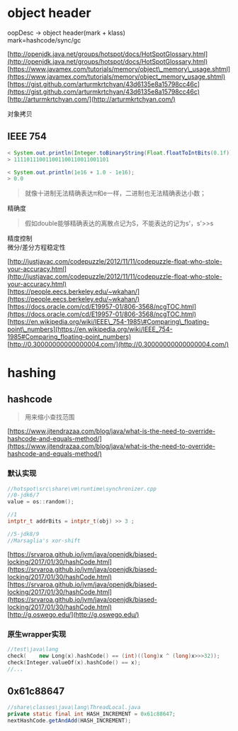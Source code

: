 # object header

oopDesc -&gt; object header\(mark + klass\)  
mark=hashcode/sync/gc

[http://openjdk.java.net/groups/hotspot/docs/HotSpotGlossary.html](http://openjdk.java.net/groups/hotspot/docs/HotSpotGlossary.html)  
[https://www.javamex.com/tutorials/memory/object\_memory\_usage.shtml](https://www.javamex.com/tutorials/memory/object_memory_usage.shtml)  
[https://gist.github.com/arturmkrtchyan/43d6135e8a15798cc46c](https://gist.github.com/arturmkrtchyan/43d6135e8a15798cc46c)  
[http://arturmkrtchyan.com/](http://arturmkrtchyan.com/)

对象拷贝

## IEEE 754

```java
< System.out.println(Integer.toBinaryString(Float.floatToIntBits(0.1f)));
> 111101110011001100110011001101

< System.out.println(1e16 + 1.0 - 1e16);
> 0.0
```

> 就像十进制无法精确表达π和e一样，二进制也无法精确表达小数；

精确度

> 假如double能够精确表达的离散点记为S，不能表达的记为s'，s'&gt;&gt;s

精度控制  
微分/差分方程稳定性

[http://justjavac.com/codepuzzle/2012/11/11/codepuzzle-float-who-stole-your-accuracy.html](http://justjavac.com/codepuzzle/2012/11/11/codepuzzle-float-who-stole-your-accuracy.html)  
[https://people.eecs.berkeley.edu/~wkahan/](https://people.eecs.berkeley.edu/~wkahan/)  
[https://docs.oracle.com/cd/E19957-01/806-3568/ncgTOC.html](https://docs.oracle.com/cd/E19957-01/806-3568/ncgTOC.html)  
[https://en.wikipedia.org/wiki/IEEE\_754-1985\#Comparing\_floating-point\_numbers](https://en.wikipedia.org/wiki/IEEE_754-1985#Comparing_floating-point_numbers)  
[http://0.30000000000000004.com/](http://0.30000000000000004.com/)

# hashing

## hashcode

> 用来缩小查找范围

[https://www.jitendrazaa.com/blog/java/what-is-the-need-to-override-hashcode-and-equals-method/](https://www.jitendrazaa.com/blog/java/what-is-the-need-to-override-hashcode-and-equals-method/)

### 默认实现

```cpp
//hotspot\src\share\vm\runtime\synchronizer.cpp
//0-jdk6/7
value = os::random();

//1
intptr_t addrBits = intptr_t(obj) >> 3 ;

//5-jdk8/9
//Marsaglia's xor-shift
```

[https://srvaroa.github.io/jvm/java/openjdk/biased-locking/2017/01/30/hashCode.html](https://srvaroa.github.io/jvm/java/openjdk/biased-locking/2017/01/30/hashCode.html)  
[https://srvaroa.github.io/jvm/java/openjdk/biased-locking/2017/01/30/hashCode.html](https://srvaroa.github.io/jvm/java/openjdk/biased-locking/2017/01/30/hashCode.html)  
[http://g.oswego.edu/](http://g.oswego.edu/)

### 原生wrapper实现

```cpp
//test\java\lang
check(    new Long(x).hashCode() == (int)((long)x ^ (long)x>>>32));
check(Integer.valueOf(x).hashCode() == x);
//...
```

## 0x61c88647

```java
//share\classes\java\lang\ThreadLocal.java
private static final int HASH_INCREMENT = 0x61c88647;
nextHashCode.getAndAdd(HASH_INCREMENT);
```



